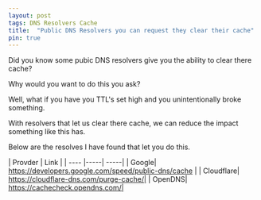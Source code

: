 ```yaml
---
layout: post
tags: DNS Resolvers Cache
title:  "Public DNS Resolvers you can request they clear their cache"
pin: true
---
```


Did you know some pubic DNS resolvers give you the ability to clear there cache?

Why would you want to do this you ask?

Well, what if you have you TTL's set high and you unintentionally broke something.

With resolvers that let us clear there cache, we can reduce the impact something like this has.

Below are the resolves I have found that let you do this.

| Provder  | Link       |
| ---- |-----| -----|
| Google| https://developers.google.com/speed/public-dns/cache | 
| Cloudflare|   https://cloudflare-dns.com/purge-cache/|
| OpenDNS| https://cachecheck.opendns.com/|
